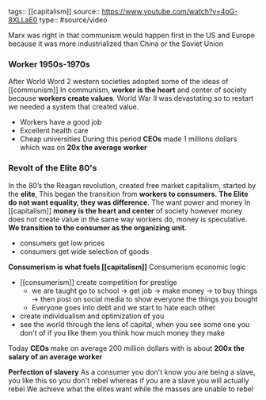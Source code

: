tags:: [[capitalism]]
source:: https://www.youtube.com/watch?v=4pG-8XLLaE0
type:: #source/video 

Marx was right in that communism would happen first in the US and Europe because it was more industrialized than China or the Soviet Union

### Worker 1950s-1970s
After World Word 2 western societies adopted some of the ideas of [[communism]]
In communism, **worker is the heart** and center of society because **workers create values**. World War II was devastating so to restart we needed a system that created value.
- Workers have a good job
- Excellent health care
- Cheap universities 
During this period **CEOs** made 1 millions dollars which was on **20x the average worker**

### Revolt of the Elite 80's 
In the 80’s  the Reagan revolution, created free market capitalism, started by the **elite**, This began the transition from **workers to consumers**.
**The Elite do not want equality, they was difference**. The want power and money
 In [[capitalism]] **money is the heart and center** of society however money does not create value in the same way workers do, money is speculative.  **We transition to the consumer as the organizing unit.**
 - consumers get low prices
 - consumers get wide selection of goods 

**Consumerism is what fuels [[capitalism]]** 
Consumerism economic logic
- [[consumerism]] create competition for prestige
	- we are taught go to school -> get job -> make money -> to buy things -> then post on social media to show everyone the things you bought 
	- Everyone goes into debt and we start to hate each other
- create individualism and optimization of you
- see the world through the lens of capital, when you see some one you don't of if you like them you think how much money they make

Today **CEOs** make on average 200 million dollars with is about **200x the salary of an average worker**

**Perfection of slavery**
As a consumer you don't know you are being a slave, you like this so you don't rebel
whereas if you are a slave you will actually rebel
We achieve what the elites want while the masses are unable to rebel



